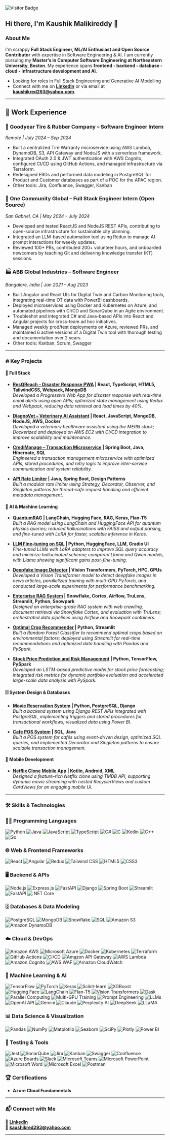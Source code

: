 ![Visitor Badge](https://visitor-badge.laobi.icu/badge?page_id=kaushikMreddy293.kaushikMreddy293)
## Hi there, I'm Kaushik Malikireddy 👋

### About Me

I'm scrappy **Full Stack Engineer, ML/AI Enthusiast and Open Source Contributor** with expertise in Software Engineering & AI. I am currently pursuing my **Master’s in Computer Software Engineering at Northeastern University, Boston**. My experience spans **frontend - backend - database - cloud - infrastructure  development and AI**.

- Looking for roles in Full Stack Engineering and Generative AI Modelling
- Connect with me on **[LinkedIn](https://www.linkedin.com/in/kaushik-malikireddy-ba359a129/)** or via email at **kaushikred293@yahoo.com**.

---

## 🧠 Work Experience

### 🛞 Goodyear Tire & Rubber Company – Software Engineer Intern  
*Remote | July 2024 – Sep 2024*  
- Built a centralized Tire Warranty microservice using AWS Lambda, DynamoDB, S3, API Gateway and NodeJS with a serverless framework.  
- Integrated OAuth 2.0 & JWT authentication with AWS Cognito, configured CI/CD using GitHub Actions, and managed infrastructure via Terraform.
- Redesigned ERDs and performed data modeling in PostgreSQL for Product and Customer databases as part of a POC for the APAC region.
- Other tools: Jira, Confluence, Swagger, Kanban




### 🌱 One Community Global – Full Stack Engineer Intern (Open Source)  
*San Gabriel, CA | May 2024 – July 2024*  
- Developed and tested ReactJS and NodeJS REST APIs, contributing to open-source infrastructure for sustainable city planning.  
- Integrated an LLM-based automation tool using Redux to manage AI prompt interactions for weekly updates.
- Reviewed 100+ PRs, contributed 200+ volunteer hours, and onboarded newcomers by teaching Git and delivering knowledge transfer (KT) sessions.



### 🏭 ABB Global Industries – Software Engineer  
*Bangalore, India | Jan 2021 – Aug 2023*  
- Built Angular and React UIs for Digital Twin and Carbon Monitoring tools, integrating real-time OT data with PowerBI dashboards.  
- Deployed microservices using Docker and Kubernetes on Azure, and automated pipelines with CI/CD and SonarQube in an Agile environment.
- Troubleshot and integrated C# and Java-based APIs into React and Angular projects for cross-team ad hoc initiatives.
- Managed weekly prod/test deployments on Azure, reviewed PRs, and maintained 6 active versions of a Digital Twin tool with thorough testing and documentation over 2 years.
- Other tools: Kanban, Scrum, Swagger


---

### 🔥 Key Projects

#### 🤖 Full Stack  
- **[ResQReach – Disaster Response PWA](#) | React, TypeScript, HTML5, TailwindCSS, Webpack, MongoDB**  
  _Developed a Progressive Web App for disaster response with real-time email alerts using open APIs; optimized state management using Redux and Webpack, reducing data retrieval and load times by 40%._

- **[DiagnoVet – Veterinary AI Assistant](#) | React, JavaScript, MongoDB, NodeJS, AWS, Docker**  
  _Developed a veterinary healthcare assistant using the MERN stack; Dockerized and deployed on AWS EC2 with CI/CD integration to improve scalability and maintenance._

- **[CrediManage – Transaction Microservice](#) | Spring Boot, Java, Hibernate, SQL**  
  _Engineered a transaction management microservice with optimized APIs, stored procedures, and retry logic to improve inter-service communication and system reliability._

- **[API Rate Limiter](#) | Java, Spring Boot, Design Patterns**  
  _Built a modular rate limiter using Strategy, Decorator, Observer, and Singleton patterns for thread-safe request handling and efficient metadata management._

#### 🤖 AI & Machine Learning  
- **[QuantumRAG](#) | LangChain, Hugging Face, RAG, Keras, Flan-T5**  
  _Built a RAG model using LangChain and HuggingFace API for quantum physics queries; reduced hallucinations with FAISS and output parsing, and fine-tuned with LoRA for faster, scalable inference in Keras._

- **[LLM Fine-tuning on SQL](#) | Python, HuggingFace, LLM, Gradio UI**  
  _Fine-tuned LLMs with LoRA adapters to improve SQL query accuracy and minimize hallucinated schema; compared Llama and Qwen models, with Llama showing significant gains post-fine-tuning._

- **[Deepfake Image Detector](#) | Vision Transformers, PyTorch, HPC, GPUs**  
  _Developed a Vision Transformer model to detect deepfake images in news articles, parallelized training with multi-GPU PyTorch, and conducted large-scale experiments for performance benchmarking._

- **[Enterprise RAG System](#) | Snowflake, Cortex, Airflow, TruLens, Streamlit, Python, Snowpark**  
  _Designed an enterprise-grade RAG system with web crawling, document retrieval via Snowflake Cortex, and evaluation with TruLens; orchestrated data pipelines using Airflow and Snowpark containers._

- **[Optimal Crop Recommender](#) | Python, Streamlit**  
  _Built a Random Forest Classifier to recommend optimal crops based on environmental factors; deployed using Streamlit for real-time recommendations and optimized data handling with Pandas and PySpark._

- **[Stock Price Prediction and Risk Management](#) | Python, TensorFlow, PySpark**  
  _Developed an LSTM-based predictive model for stock price forecasting; integrated risk metrics for dynamic portfolio evaluation and accelerated large-scale data analysis with PySpark._

#### 🗄️ System Design & Databases  
- **[Movie Reservation System](#) | Python, PostgreSQL, Django**  
  _Built a backend system using Django REST APIs integrated with PostgreSQL, implementing triggers and stored procedures for transactional workflows; visualized data using Power BI._

- **[Cafe POS System](#) | SQL, Java**  
  _Built a POS system for cafés using event-driven design, optimized SQL queries, and implemented Decorator and Singleton patterns to ensure scalable transaction management._

#### 📱 Mobile Development  
- **[Netflix Clone Mobile App](https://www.youtube.com/watch?v=Hh-7xZA-iTA) | Kotlin, Android, XML**  
  _Designed a feature-rich Netflix clone using TMDB API, supporting dynamic movie streaming with nested RecyclerViews and custom CardViews for an engaging mobile UI._



---
### 🛠️ Skills & Technologies  



### 🧑‍💻 Programming Languages  
![Python](https://img.shields.io/badge/Python-3776AB?logo=python&logoColor=white)
![Java](https://img.shields.io/badge/Java-007396?logo=java&logoColor=white)
![JavaScript](https://img.shields.io/badge/JavaScript-F7DF1E?logo=javascript&logoColor=black)
![TypeScript](https://img.shields.io/badge/TypeScript-3178C6?logo=typescript&logoColor=white)
![C#](https://img.shields.io/badge/C%23-239120?logo=c-sharp&logoColor=white)
![C](https://img.shields.io/badge/C-00599C?logo=c&logoColor=white)
![Kotlin](https://img.shields.io/badge/Kotlin-0095D5?logo=kotlin&logoColor=white)
![C++](https://img.shields.io/badge/C++-00599C?logo=c%2b%2b&logoColor=white)
![Go](https://img.shields.io/badge/Go-00ADD8?logo=go&logoColor=white)




### 🌐 Web & Frontend Frameworks  
![React](https://img.shields.io/badge/React-61DAFB?logo=react&logoColor=black)
![Angular](https://img.shields.io/badge/Angular-DD0031?logo=angular&logoColor=white)
![Redux](https://img.shields.io/badge/Redux-764ABC?logo=redux&logoColor=white)
![Tailwind CSS](https://img.shields.io/badge/Tailwind%20CSS-38B2AC?logo=tailwind-css&logoColor=white)
![HTML5](https://img.shields.io/badge/HTML5-E34F26?logo=html5&logoColor=white)
![CSS3](https://img.shields.io/badge/CSS3-1572B6?logo=css3&logoColor=white)

### 🖥️ Backend & APIs  
![Node.js](https://img.shields.io/badge/Node.js-339933?logo=node.js&logoColor=white)
![Express.js](https://img.shields.io/badge/Express.js-000000?logo=express&logoColor=white)
![FastAPI](https://img.shields.io/badge/FastAPI-009688?logo=fastapi&logoColor=white)
![Django](https://img.shields.io/badge/Django-092E20?logo=django&logoColor=white)
![Spring Boot](https://img.shields.io/badge/Spring%20Boot-6DB33F?logo=spring-boot&logoColor=white)
![Streamlit](https://img.shields.io/badge/Streamlit-FF4B4B?logo=streamlit&logoColor=white)
![FastAPI](https://img.shields.io/badge/FastAPI-009688?logo=fastapi&logoColor=white)
![.NET Core](https://img.shields.io/badge/.NET_Core-512BD4?logo=dotnet&logoColor=white)


### 🗄️ Databases & Data Modeling  
![PostgreSQL](https://img.shields.io/badge/PostgreSQL-4169E1?logo=postgresql&logoColor=white)
![MongoDB](https://img.shields.io/badge/MongoDB-47A248?logo=mongodb&logoColor=white)
![Snowflake](https://img.shields.io/badge/Snowflake-56B9EB?logo=snowflake&logoColor=white)
![SQL](https://img.shields.io/badge/SQL-4479A1?logo=sql&logoColor=white)
![Amazon S3](https://img.shields.io/badge/Amazon%20S3-569A31?logo=amazon-s3&logoColor=white)
![Amazon DynamoDB](https://img.shields.io/badge/DynamoDB-4053D6?logo=amazon-dynamodb&logoColor=white)

### ☁️ Cloud & DevOps  
![Amazon AWS](https://img.shields.io/badge/AWS-232F3E?logo=amazon-aws&logoColor=white)
![Microsoft Azure](https://img.shields.io/badge/Microsoft%20Azure-0089D6?logo=microsoft-azure&logoColor=white)
![Docker](https://img.shields.io/badge/Docker-2496ED?logo=docker&logoColor=white)
![Kubernetes](https://img.shields.io/badge/Kubernetes-326CE5?logo=kubernetes&logoColor=white)
![Terraform](https://img.shields.io/badge/Terraform-7B42BC?logo=terraform&logoColor=white)
![GitHub Actions](https://img.shields.io/badge/GitHub%20Actions-2088FF?logo=github-actions&logoColor=white)
![CI/CD](https://img.shields.io/badge/CI/CD-007ACC?logo=azure-devops&logoColor=white)
![Amazon API Gateway](https://img.shields.io/badge/API%20Gateway-F58536?logo=amazon-api-gateway&logoColor=white)
![AWS Lambda](https://img.shields.io/badge/AWS%20Lambda-FF9900?logo=aws-lambda&logoColor=white)
![Amazon Cognito](https://img.shields.io/badge/Amazon%20Cognito-744AA1?logo=amazon-cognito&logoColor=white)
![AWS WAF](https://img.shields.io/badge/AWS%20WAF-1D202B?logo=amazon-aws&logoColor=white)
![Amazon CloudWatch](https://img.shields.io/badge/CloudWatch-FF4F8B?logo=amazon-cloudwatch&logoColor=white)


### 🧬 Machine Learning & AI  
![TensorFlow](https://img.shields.io/badge/TensorFlow-FF6F00?logo=tensorflow&logoColor=white)
![PyTorch](https://img.shields.io/badge/PyTorch-EE4C2C?logo=pytorch&logoColor=white)
![Keras](https://img.shields.io/badge/Keras-D00000?logo=keras&logoColor=white)
![Scikit-learn](https://img.shields.io/badge/Scikit--learn-F7931E?logo=scikit-learn&logoColor=white)
![XGBoost](https://img.shields.io/badge/XGBoost-DA251D?logo=xgboost&logoColor=white)
![Hugging Face](https://img.shields.io/badge/Hugging%20Face-FFD21E?logo=huggingface&logoColor=black)
![LangChain](https://img.shields.io/badge/LangChain-000000?logo=langchain&logoColor=white)
![Flan-T5](https://img.shields.io/badge/Flan--T5-FF6F00?logo=google&logoColor=white)
![Vision Transformers](https://img.shields.io/badge/Vision%20Transformers-000000?logo=transformers&logoColor=white)
![Dask](https://img.shields.io/badge/Dask-FFAA00?logo=dask&logoColor=white)
![Parallel Computing](https://img.shields.io/badge/Parallel_Computing-1976D2?logo=numpy&logoColor=white)
![Multi-GPU Training](https://img.shields.io/badge/Multi--GPU_Training-673AB7?logo=nvidia&logoColor=white)
![Prompt Engineering](https://img.shields.io/badge/Prompt_Engineering-4CAF50?logo=openai&logoColor=white)
![LLMs](https://img.shields.io/badge/LLMs-6A1B9A?logo=ai&logoColor=white)
![OpenAI API](https://img.shields.io/badge/OpenAI_API-000000?logo=openai&logoColor=white)
![Gemini](https://img.shields.io/badge/Gemini-4285F4?logo=google&logoColor=white)
![Claude](https://img.shields.io/badge/Claude-8B5CF6?logo=anthropic&logoColor=white)
![Perplexity AI](https://img.shields.io/badge/Perplexity_AI-121212?logo=perplexity&logoColor=white)
![DeepSeek](https://img.shields.io/badge/DeepSeek-0077B5?logo=deepseek&logoColor=white)
![LLaMA](https://img.shields.io/badge/LLaMA-673AB7?logo=meta&logoColor=white)



### 📊 Data Science & Visualization  
![Pandas](https://img.shields.io/badge/Pandas-150458?logo=pandas&logoColor=white)
![NumPy](https://img.shields.io/badge/NumPy-013243?logo=numpy&logoColor=white)
![Matplotlib](https://img.shields.io/badge/Matplotlib-11557C?logo=matplotlib&logoColor=white)
![Seaborn](https://img.shields.io/badge/Seaborn-008080?logo=seaborn&logoColor=white)
![SciPy](https://img.shields.io/badge/SciPy-8CAAE6?logo=scipy&logoColor=white)
![Plotly](https://img.shields.io/badge/Plotly-3F4F75?logo=plotly&logoColor=white)
![Power BI](https://img.shields.io/badge/Power%20BI-F2C811?logo=powerbi&logoColor=black)

### 🧪 Testing & Tools  
![Jest](https://img.shields.io/badge/Jest-C21325?logo=jest&logoColor=white)
![SonarQube](https://img.shields.io/badge/SonarQube-4E9BCD?logo=sonarqube&logoColor=white)
![Jira](https://img.shields.io/badge/Jira-0052CC?logo=jira&logoColor=white)
![Kanban](https://img.shields.io/badge/Kanban-4CAF50?logo=trello&logoColor=white)
![Swagger](https://img.shields.io/badge/Swagger-85EA2D?logo=swagger&logoColor=black)
![Confluence](https://img.shields.io/badge/Confluence-172B4D?logo=confluence&logoColor=white)
![Azure Boards](https://img.shields.io/badge/Azure_Boards-0078D7?logo=azure-devops&logoColor=white)
![Slack](https://img.shields.io/badge/Slack-4A154B?logo=slack&logoColor=white)
![Microsoft Teams](https://img.shields.io/badge/Microsoft_Teams-6264A7?logo=microsoft-teams&logoColor=white)
![Microsoft PowerPoint](https://img.shields.io/badge/PowerPoint-B7472A?logo=microsoft-powerpoint&logoColor=white)
![Microsoft Word](https://img.shields.io/badge/Word-2B579A?logo=microsoft-word&logoColor=white)
![Microsoft Excel](https://img.shields.io/badge/Excel-217346?logo=microsoft-excel&logoColor=white)
![Postman](https://img.shields.io/badge/Postman-FF6C37?logo=postman&logoColor=white)




### 🏆 Certifications  
- **Azure Cloud Fundamentals**    


---

### 📬 Connect with Me  
🔗 **[LinkedIn](https://www.linkedin.com/in/kaushik-malikireddy-ba359a129/)**  
📧 **kaushikred293@yahoo.com**   

---

